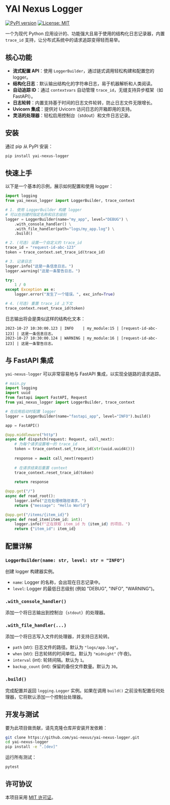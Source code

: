 # YAI Nexus Logger

[![PyPI version](https://badge.fury.io/py/yai-nexus-logger.svg)](https://badge.fury.io/py/yai-nexus-logger)
[![License: MIT](https://img.shields.io/badge/License-MIT-yellow.svg)](https://opensource.org/licenses/MIT)

一个为现代 Python 应用设计的、功能强大且易于使用的结构化日志记录器，内置 `trace_id` 支持，让分布式系统中的请求追踪变得轻而易举。

## 核心功能

- **流式配置 API**：使用 `LoggerBuilder`，通过链式调用轻松构建和配置您的 logger。
- **结构化日志**：默认输出结构化的字符串日志，易于机器解析和人类阅读。
- **自动追踪 ID**：通过 `contextvars` 自动管理 `trace_id`，无缝支持异步框架（如 FastAPI）。
- **日志轮转**：内置支持基于时间的日志文件轮转，防止日志文件无限增长。
- **Uvicorn 集成**：提供对 Uvicorn 访问日志的开箱即用的支持。
- **灵活的处理器**：轻松启用控制台（stdout）和文件日志记录。

## 安装

通过 pip 从 PyPI 安装：

```bash
pip install yai-nexus-logger
```

## 快速上手

以下是一个基本的示例，展示如何配置和使用 logger：

```python
import logging
from yai_nexus_logger import LoggerBuilder, trace_context

# 1. 使用 LoggerBuilder 构建 logger
# 可以在创建时指定名称和日志级别
logger = LoggerBuilder(name="my_app", level="DEBUG") \
    .with_console_handler() \
    .with_file_handler(path="logs/my_app.log") \
    .build()

# 2. (可选) 设置一个自定义的 trace_id
trace_id = "request-id-abc-123"
token = trace_context.set_trace_id(trace_id)

# 3. 记录日志
logger.info("这是一条信息日志。")
logger.warning("这是一条警告日志。")

try:
    1 / 0
except Exception as e:
    logger.error("发生了一个错误。", exc_info=True)

# 4. (可选) 重置 trace_id 上下文
trace_context.reset_trace_id(token)

```

日志输出将会是类似这样的结构化文本：
```
2023-10-27 10:30:00.123 | INFO    | my_module:15 | [request-id-abc-123] | 这是一条信息日志。
2023-10-27 10:30:00.124 | WARNING | my_module:16 | [request-id-abc-123] | 这是一条警告日志。
```

## 与 FastAPI 集成

`yai-nexus-logger` 可以非常容易地与 FastAPI 集成，以实现全链路的请求追踪。

```python
# main.py
import logging
import uuid
from fastapi import FastAPI, Request
from yai_nexus_logger import LoggerBuilder, trace_context

# 在应用启动时配置 logger
logger = LoggerBuilder(name="fastapi_app", level="INFO").build()

app = FastAPI()

@app.middleware("http")
async def dispatch(request: Request, call_next):
    # 为每个请求设置唯一的 trace_id
    token = trace_context.set_trace_id(str(uuid.uuid4()))
    
    response = await call_next(request)
    
    # 在请求结束后重置 context
    trace_context.reset_trace_id(token)
    
    return response

@app.get("/")
async def read_root():
    logger.info("正在处理根路径请求。")
    return {"message": "Hello World"}

@app.get("/items/{item_id}")
async def read_item(item_id: int):
    logger.info(f"正在获取 item_id 为 {item_id} 的项目。")
    return {"item_id": item_id}
```

## 配置详解

### `LoggerBuilder(name: str, level: str = "INFO")`
创建 logger 构建器实例。
- `name`: Logger 的名称，会出现在日志记录中。
- `level`: Logger 的最低日志级别 (例如 "DEBUG", "INFO", "WARNING")。

### `.with_console_handler()`
添加一个将日志输出到控制台（`stdout`）的处理器。

### `.with_file_handler(...)`
添加一个将日志写入文件的处理器，并支持日志轮转。
- `path` (str): 日志文件的路径。默认为 `"logs/app.log"`。
- `when` (str): 日志轮转的时间单位。默认为 `"midnight"` (午夜)。
- `interval` (int): 轮转间隔。默认为 `1`。
- `backup_count` (int): 保留的备份文件数量。默认为 `30`。

### `.build()`
完成配置并返回 `logging.Logger` 实例。如果在调用 `build()` 之前没有配置任何处理器，它将默认添加一个控制台处理器。

## 开发与测试

要为此项目做贡献，请先克隆仓库并安装开发依赖：

```bash
git clone https://github.com/yai-nexus/yai-nexus-logger.git
cd yai-nexus-logger
pip install -e ".[dev]"
```

运行所有测试：
```bash
pytest
```

## 许可协议

本项目采用 [MIT 许可证](LICENSE)。
